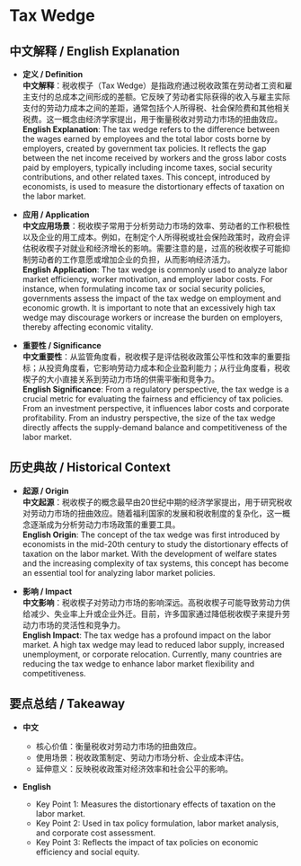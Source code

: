 # Tax Wedge

## 中文解释 / English Explanation

* **定义 / Definition**  
  **中文解释**：税收楔子（Tax Wedge）是指政府通过税收政策在劳动者工资和雇主支付的总成本之间形成的差额。它反映了劳动者实际获得的收入与雇主实际支付的劳动力成本之间的差距，通常包括个人所得税、社会保险费和其他相关税费。这一概念由经济学家提出，用于衡量税收对劳动力市场的扭曲效应。  
  **English Explanation**: The tax wedge refers to the difference between the wages earned by employees and the total labor costs borne by employers, created by government tax policies. It reflects the gap between the net income received by workers and the gross labor costs paid by employers, typically including income taxes, social security contributions, and other related taxes. This concept, introduced by economists, is used to measure the distortionary effects of taxation on the labor market.

* **应用 / Application**  
  **中文应用场景**：税收楔子常用于分析劳动力市场的效率、劳动者的工作积极性以及企业的用工成本。例如，在制定个人所得税或社会保险政策时，政府会评估税收楔子对就业和经济增长的影响。需要注意的是，过高的税收楔子可能抑制劳动者的工作意愿或增加企业的负担，从而影响经济活力。  
  **English Application**: The tax wedge is commonly used to analyze labor market efficiency, worker motivation, and employer labor costs. For instance, when formulating income tax or social security policies, governments assess the impact of the tax wedge on employment and economic growth. It is important to note that an excessively high tax wedge may discourage workers or increase the burden on employers, thereby affecting economic vitality.

* **重要性 / Significance**  
  **中文重要性**：从监管角度看，税收楔子是评估税收政策公平性和效率的重要指标；从投资角度看，它影响劳动力成本和企业盈利能力；从行业角度看，税收楔子的大小直接关系到劳动力市场的供需平衡和竞争力。  
  **English Significance**: From a regulatory perspective, the tax wedge is a crucial metric for evaluating the fairness and efficiency of tax policies. From an investment perspective, it influences labor costs and corporate profitability. From an industry perspective, the size of the tax wedge directly affects the supply-demand balance and competitiveness of the labor market.

## 历史典故 / Historical Context

* **起源 / Origin**  
  **中文起源**：税收楔子的概念最早由20世纪中期的经济学家提出，用于研究税收对劳动力市场的扭曲效应。随着福利国家的发展和税收制度的复杂化，这一概念逐渐成为分析劳动力市场政策的重要工具。  
  **English Origin**: The concept of the tax wedge was first introduced by economists in the mid-20th century to study the distortionary effects of taxation on the labor market. With the development of welfare states and the increasing complexity of tax systems, this concept has become an essential tool for analyzing labor market policies.

* **影响 / Impact**  
  **中文影响**：税收楔子对劳动力市场的影响深远。高税收楔子可能导致劳动力供给减少、失业率上升或企业外迁。目前，许多国家通过降低税收楔子来提升劳动力市场的灵活性和竞争力。  
  **English Impact**: The tax wedge has a profound impact on the labor market. A high tax wedge may lead to reduced labor supply, increased unemployment, or corporate relocation. Currently, many countries are reducing the tax wedge to enhance labor market flexibility and competitiveness.

## 要点总结 / Takeaway

* **中文**  
  - 核心价值：衡量税收对劳动力市场的扭曲效应。  
  - 使用场景：税收政策制定、劳动力市场分析、企业成本评估。  
  - 延伸意义：反映税收政策对经济效率和社会公平的影响。  

* **English**  
  - Key Point 1: Measures the distortionary effects of taxation on the labor market.  
  - Key Point 2: Used in tax policy formulation, labor market analysis, and corporate cost assessment.  
  - Key Point 3: Reflects the impact of tax policies on economic efficiency and social equity.